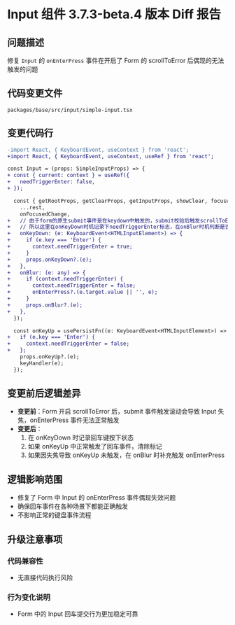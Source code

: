 # Input 组件 3.7.3-beta.4 版本 Diff 报告

## 问题描述
修复 `Input` 的 `onEnterPress` 事件在开启了 Form 的 scrollToError 后偶现的无法触发的问题

## 代码变更文件
`packages/base/src/input/simple-input.tsx`

## 变更代码行
```diff
-import React, { KeyboardEvent, useContext } from 'react';
+import React, { KeyboardEvent, useContext, useRef } from 'react';

const Input = (props: SimpleInputProps) => {
+ const { current: context } = useRef({
+   needTriggerEnter: false,
+ });

  const { getRootProps, getClearProps, getInputProps, showClear, focused, disabled } = useInput({
    ...rest,
    onFocusedChange,
+   // 由于form的原生submit事件是在keydown中触发的，submit校验后触发scrollToError会导致当前焦点的input立即失焦，导致input的回车事件无法触发
+   // 所以这里在onKeyDown时机记录下needTriggerEnter标志，在onBlur时机判断是否需要触发onEnterPress
+   onKeyDown: (e: KeyboardEvent<HTMLInputElement>) => {
+     if (e.key === 'Enter') {
+       context.needTriggerEnter = true;
+     }
+     props.onKeyDown?.(e);
+   },
+   onBlur: (e: any) => {
+     if (context.needTriggerEnter) {
+       context.needTriggerEnter = false;
+       onEnterPress?.(e.target.value || '', e);
+     }
+     props.onBlur?.(e);
+   },
  });

  const onKeyUp = usePersistFn((e: KeyboardEvent<HTMLInputElement>) => {
+   if (e.key === 'Enter') {
+     context.needTriggerEnter = false;
+   };
    props.onKeyUp?.(e);
    keyHandler(e);
  });
```

## 变更前后逻辑差异
- **变更前**：Form 开启 scrollToError 后，submit 事件触发滚动会导致 Input 失焦，onEnterPress 事件无法正常触发
- **变更后**：
  1. 在 onKeyDown 时记录回车键按下状态
  2. 如果 onKeyUp 中正常触发了回车事件，清除标记
  3. 如果因失焦导致 onKeyUp 未触发，在 onBlur 时补充触发 onEnterPress

## 逻辑影响范围
- 修复了 Form 中 Input 的 onEnterPress 事件偶现失效问题
- 确保回车事件在各种场景下都能正确触发
- 不影响正常的键盘事件流程

## 升级注意事项

### 代码兼容性
- 无直接代码执行风险

### 行为变化说明
- Form 中的 Input 回车提交行为更加稳定可靠
